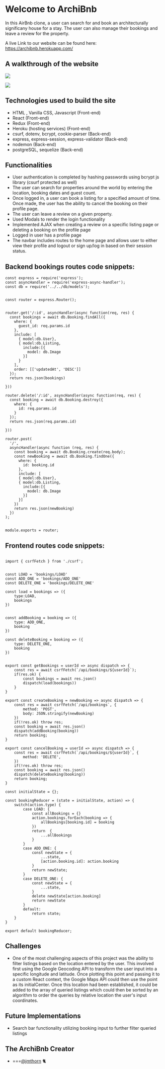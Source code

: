 # Welcome to ArchiBnb

In this AirBnb clone, a user can search for and book an architecturally significany house for a stay. The user can also manage their bookings and leave a review for the property.

A live Link to our website can be found here: https://archibnb.herokuapp.com/

## A walkthrough of the website

![](https://archibnb-images.s3.us-east-2.amazonaws.com/walkthru1.gif)

![](https://archibnb-images.s3.us-east-2.amazonaws.com/walkthru2.gif)

## Technologies used to build the site

- HTML , Vanilla CSS, Javascript (Front-end)
- React (Front-end)
- Redux (Front-end)
- Heroku (hosting services) (Front-end)
- csurf, dotenv, bcrypt, cookie-parser (Back-end)
- express, express-session, express-validator (Back-end)
- nodemon (Back-end)
- postgreSQL, sequelize (Back-end)

## Functionalities

- User authentication is completed by hashing passwords using bcrypt js library (csurf protected as well)
- The user can search for properties around the world by entering the location, booking dates and guest count.
- Once logged in, a user can book a listing for a specified amount of time. Once made, the user has the ability to cancel the booking on their profile page.
- The user can leave a review on a given property.
- Used Modals to render the login functionality
- Implemented AJAX when creating a review on a specific listing page or deleting a booking on the profile page
- Logged in user has a profile page
- The navbar includes routes to the home page and allows user to either view their profile and logout or sign up/log in based on their session status.

## Backend bookings routes code snippets:

```
const express = require('express');
const asyncHandler = require('express-async-handler');
const db = require('../../db/models');


const router = express.Router();


router.get('/:id', asyncHandler(async function(req, res) {
  const bookings = await db.Booking.findAll({
    where: {
      guest_id: req.params.id
    },
    include: [
      { model:db.User},
      { model:db.Listing,
        include:[{
          model: db.Image
        }]
      }
    ],
    order: [['updatedAt', 'DESC']]
  });
  return res.json(bookings)

}))

router.delete('/:id', asyncHandler(async function(req, res) {
  const booking = await db.Booking.destroy({
    where: {
      id: req.params.id
    }
  });
  return res.json(req.params.id)

}))

router.post(
  '/',
  asyncHandler(async function (req, res) {
    const booking = await db.Booking.create(req.body);
    const newBooking = await db.Booking.findOne({
      where: {
        id: booking.id
      },
      include: [
      { model:db.User},
      { model:db.Listing,
        include:[{
          model: db.Image
        }]
      }]
    })
    return res.json(newBooking)
  })
);


module.exports = router;

```

## Frontend routes code snippets:

```

import { csrfFetch } from './csrf';


const LOAD = 'bookings/LOAD'
const ADD_ONE = 'bookings/ADD_ONE'
const DELETE_ONE = 'bookings/DELETE_ONE'

const load = bookings => ({
    type:LOAD,
    bookings
})


const addBooking = booking => ({
    type: ADD_ONE,
    booking
})

const deleteBooking = booking => ({
    type: DELETE_ONE,
    booking
})


export const getBookings = userId => async dispatch => {
    const res = await csrfFetch(`/api/bookings/${userId}`);
    if(res.ok) {
        const bookings = await res.json()
        dispatch(load(bookings))
    }
}

export const createBooking = newBooking => async dispatch => {
    const res = await csrfFetch(`/api/bookings`, {
        method: 'POST',
        body: JSON.stringify(newBooking)
    })
    if(!res.ok) throw res;
    const booking = await res.json()
    dispatch(addBooking(booking))
    return booking;
}

export const cancelBooking = userId => async dispatch => {
    const res = await csrfFetch(`/api/bookings/${userId}`, {
        method: 'DELETE',
    })
    if(!res.ok) throw res;
    const booking = await res.json()
    dispatch(deleteBooking(booking))
    return booking;
}

const initialState = {};

const bookingReducer = (state = initialState, action) => {
    switch(action.type) {
        case LOAD: {
            const allBookings = {}
            action.bookings.forEach(booking => {
                allBookings[booking.id] = booking
            })
            return  {
                ...allBookings
            }
        }
        case ADD_ONE: {
            const newState = {
                ...state,
                [action.booking.id]: action.booking
            }
            return newState;
        }
        case DELETE_ONE: {
            const newState = {
                ...state,
            }
            delete newState[action.booking]
            return newState
        }
        default:
            return state;
    }
}

export default bookingReducer;

```

## Challenges

- One of the most challenging aspects of this project was the ability to filter listings based on the location entered by the user. This involved first using the Google Geocoding API to transform the user input into a specific longitude and latitude. Once plotting this point and passing it to a custom React context, the Google Maps API could then use the point as its initialCenter. Once this location had been established, it could be added to the array of queried listings which could then be sorted by an algorithm to order the queries by relative location the user's input coordinates.

## Future Implementations

- Search bar functionality utilizing booking input to further filter queried listings

## The ArchiBnb Creator

- ===[@jmthorn](https://github.com/jmthorn) 🐈
